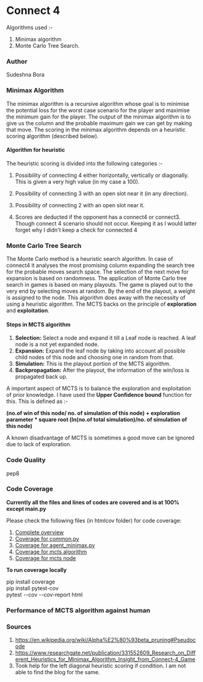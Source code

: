 # Connect 4

Algorithms used :-
1. Minimax algorithm
2. Monte Carlo Tree Search.

### Author<br>
Sudeshna Bora

### Minimax Algorithm

The minimax algorithm is a recursive algorithm whose goal is to minimise the potential loss for the worst case scenario for the player and maximise the minimum gain for the player. The output of the minimax algorithm is to give us the column and the probable maximum gain we can get by making that move. The scoring in the minimax algorithm depends on a heuristic scoring algorithm (described below).

#### Algorithm for heuristic

The heuristic scoring is divided into the following categories :-

1. Possibility of connecting 4 either horizontally, vertically or diagonally.
This is given a very high value (in my case a 100).

2. Possibility of connecting 3 with an open slot near it (in any direction). 

3. Possibility of connecting 2 with an open slot near it.

4. Scores are deducted if the opponent has a connect4 or connect3. 
Though connect 4 scenario should not occur. Keeping it as I would latter forget
why I didn't keep a check for connected 4

### Monte Carlo Tree Search 

The Monte Carlo method is a heuristic search algorithm. In case of connect4 it analyses the most promising column expanding the search tree for the probable moves search space. The selection of the next move for expansion is based on randomness. The application of Monte Carlo tree search in games is based on many playouts. The game is played out to the very end by selecting moves at random. By the end of the playout, a weight is assigned to the node. This algorithm does away with the necessity of using a heuristic algorithm. The MCTS backs on the principle of **exploration** and **exploitation**.

#### Steps in MCTS algorithm 

1. **Selection:**  Select a node and expand it till a Leaf node is reached. A leaf node is a not yet expanded node. 
2. **Expansion:**  Expand the leaf node by taking into account all possible child nodes of this node and choosing one in random from that.
3. **Simulation:** This is the playout portion of the MCTS algorithm.
4. **Backpropagation:** After the playout, the information of the win/loss is propagated back up. 

A important aspect of MCTS is to balance the exploration and exploitation of prior knowledge. I have used the **Upper Confidence bound** function for this. This is defined as :-

**(no.of win of this node/ no. of simulation of this node) + exploration parameter * square root (ln(no.of total simulation)/no. of simulation of this node)**

A known disadvantage of MCTS is sometimes a good move can be ignored due to lack of exploration.

### Code Quality 

pep8 

### Code Coverage<br>

**Currently all the files and lines of codes are covered and is at 100% except main.py**

Please check the following files (in htmlcov folder) for code coverage:
1. [Complete overview](https://htmlpreview.github.io/?https://github.com/SudeshnaBora/agent0/blob/master/htmlcov/index.html)<br>
2. [Coverage for common.py](https://htmlpreview.github.io/?https://github.com/SudeshnaBora/agent0/blob/master/htmlcov/agents_common_common_py.html)<br>
3. [Coverage for agent_minimax.py](https://htmlpreview.github.io/?https://github.com/SudeshnaBora/agent0/blob/master/htmlcov/agents_agent_minimax_py.html)<br>
4. [Coverage for mcts algorithm](https://htmlpreview.github.io/?https://github.com/SudeshnaBora/agent0/blob/master/htmlcov/agents_agent_mcts_agent_mcts_py.html)<br>
5. [Coverage for mcts node](https://htmlpreview.github.io/?https://github.com/SudeshnaBora/agent0/blob/master/htmlcov/agents_agent_mcts_mcts_node_py.html)<br>

<b>To run coverage locally</b>

pip install coverage <br>
pip install pytest-cov<br> 
pytest --cov --cov-report html

### Performance of MCTS algorithm against human

### Sources

1. https://en.wikipedia.org/wiki/Alpha%E2%80%93beta_pruning#Pseudocode
2. https://www.researchgate.net/publication/331552609_Research_on_Different_Heuristics_for_Minimax_Algorithm_Insight_from_Connect-4_Game
3. Took help for the left diagonal heuristic scoring if condition. I am not able to find the blog for the same.

